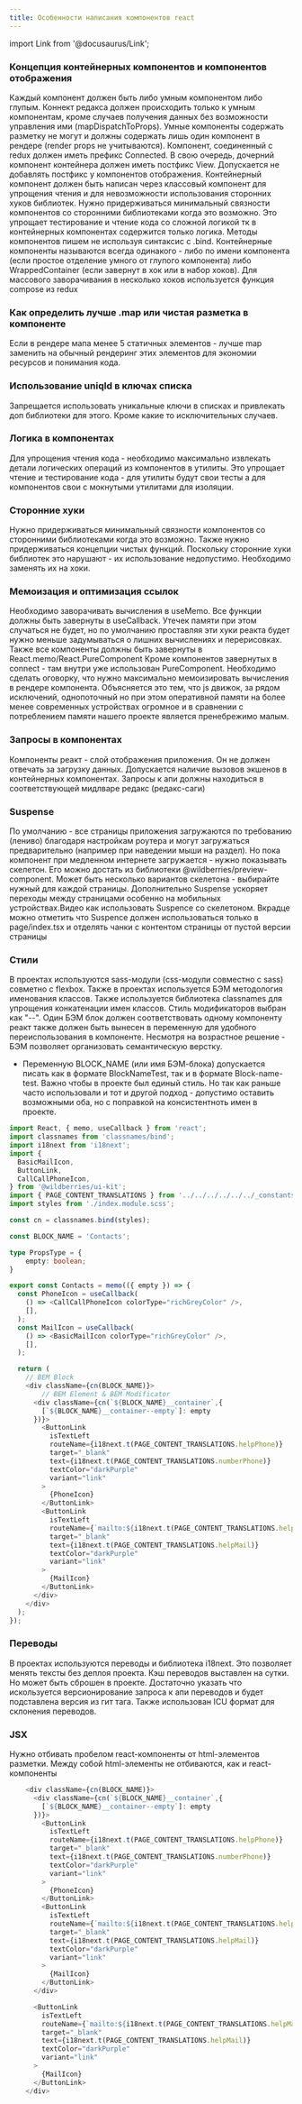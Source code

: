 ```yaml
---
title: Особенности написания компонентов react
---
```


import Link from '@docusaurus/Link';

### Концепция контейнерных компонентов и компонентов отображения
Каждый компонент должен быть либо умным компонентом либо глупым. Коннект редакса должен происходить только к умным компонентам, кроме случаев получения данных без возможности управления ими (mapDispatchToProps). Умные компоненты содержать разметку не могут и должны содержать лишь один компонент в рендере (render props не учитываются).
Компонент, соединенный с redux должен иметь префикс Connected. В свою очередь, дочерний компонент контейнера должен иметь постфикс View. Допускается не добавлять постфикс у компонентов отображения.
Контейнерный компонент должен быть написан через классовый компонент для упрощения чтения и для невозможности использования сторонних хуков библиотек. Нужно придерживаться минимальный связности компонентов со сторонними библиотеками когда это возможно. Это упрощает тестирование и чтение кода со сложной логикой тк в контейнерных компонентах содержится только логика. Методы компонентов пишем не используя синтаксис с .bind.
Контейнерные компоненты называются всегда одинакого - либо по имени компонента (если простое отделение умного от глупого компонента) либо WrappedContainer (если завернут в хок или в набор хоков). Для массового заворачивания в несколько хоков используется функция compose из redux


### Как определить лучше .map или чистая разметка в компоненте
Если в рендере мапа менее 5 статичных элементов - лучше map заменить на обычный рендеринг этих элементов для экономии ресурсов и понимания кода.


### Использование uniqId в ключах списка
Запрещается использовать уникальные ключи в списках и привлекать доп библиотеки для этого. Кроме какие то исключительных случаев.

### Логика в компонентах
Для упрощения чтения кода - необходимо максимально извлекать детали логических операций из компонентов в утилиты. Это упрощает чтение и тестирование кода - для утилиты будут свои тесты а для компонентов свои с мокнутыми утилитами для изоляции.

### Сторонние хуки
Нужно придерживаться минимальный связности компонентов со сторонними библиотеками когда это возможно. Также нужно придерживаться концепции чистых функций. Поскольку сторонние хуки библиотек это нарушают - их использование недопустимо. Необходимо заменять их на хоки.

### Мемоизация и оптимизация ссылок
Необходимо заворачивать вычисления в useMemo. Все функции должны быть завернуты в useCallback. Утечек памяти при этом случаться не будет, но по умолчанию проставляя эти хуки реакта будет нужно меньше задумываться о лишних вычислениях и перерисовках.
Также все компоненты должны быть завернуты в React.memo/React.PureComponent Кроме компонентов завернутых в connect - там внутри уже использован PureComponent.
Необходимо сделать оговорку, что нужно максимально мемоизировать вычисления в рендере компонента. Объясняется это тем, что js движок, за рядом исключений, однопоточный но при этом оперативной памяти на более менее современных устройствах огромное и в сравнении с потреблением памяти нашего проекте является пренебрежимо малым. 

### Запросы в компонентах
Компоненты реакт - слой отображения приложения. Он не должен отвечать за загрузку данных. Допускается наличие вызовов экшенов в контейнерных компонентах. Запросы к апи должны находиться в соответствующей мидлваре редакс (редакс-саги)


### Suspense
По умолчанию - все страницы приложения загружаются по требованию (лениво) благодаря настройкам роутера и могут загружаться предварительно (например при наведении мыши на раздел). Но пока компонент при медленном интернете загружается - нужно показывать скелетон. Его можно достать из библиотеки @wildberries/preview-component. Может быть несколько вариантов скелетона - выбирайте нужный для каждой страницы. Дополнительно Suspense ускоряет переходы между страницами особенно на мобильных устройствах.<Link to='https://youtu.be/Ax75Dc0UaFI'>Видео как использовать Suspence со скелетоном</Link>. Вкрадце можно отметить что Suspence должен использоваться только в page/index.tsx и отделять чанки с контентом страницы от пустой версии страницы

### Стили
В проектах используются sass-модули (css-модули совместно с sass) совметно с flexbox. Также в проектах используется БЭМ методология именования классов. Также используется библиотека classnames для упрощения конкатенации имен классов.
Стиль модификаторов выбран как "--".
Один БЭМ блок должен соответствовать одному компоненту реакт также должен быть вынесен в переменную для удобного переиспользования в компоненте.
Несмотря на возрастное решение - БЭМ позволяет организовать семантическую верстку.

- Переменную BLOCK_NAME (или имя БЭМ-блока) допускается писать как в формате BlockNameTest, так и в формате Block-name-test. Важно чтобы в проекте был единый стиль. Но так как раньше часто использовали и тот и другой подход - допустимо оставить возможными оба, но с поправкой на консистентноть имен в проекте. 


```typescript
import React, { memo, useCallback } from 'react';
import classnames from 'classnames/bind';
import i18next from 'i18next';
import {
  BasicMailIcon,
  ButtonLink,
  CallCallPhoneIcon,
} from '@wildberries/ui-kit';
import { PAGE_CONTENT_TRANSLATIONS } from '../../../../../../_constants/translations';
import styles from './index.module.scss';

const cn = classnames.bind(styles);

const BLOCK_NAME = 'Contacts';

type PropsType = {
    empty: boolean;
}

export const Contacts = memo(({ empty }) => {
  const PhoneIcon = useCallback(
    () => <CallCallPhoneIcon colorType="richGreyColor" />,
    [],
  );
  const MailIcon = useCallback(
    () => <BasicMailIcon colorType="richGreyColor" />,
    [],
  );

  return (
    // BEM Block
    <div className={cn(BLOCK_NAME)}>
        // BEM Element & BEM Modificator
      <div className={cn(`${BLOCK_NAME}__container`,{
        [`${BLOCK_NAME}__container--empty`]: empty
      })}>
        <ButtonLink
          isTextLeft
          routeName={i18next.t(PAGE_CONTENT_TRANSLATIONS.helpPhone)}
          target="_blank"
          text={i18next.t(PAGE_CONTENT_TRANSLATIONS.numberPhone)}
          textColor="darkPurple"
          variant="link"
        >
          {PhoneIcon}
        </ButtonLink>
        <ButtonLink
          isTextLeft
          routeName={`mailto:${i18next.t(PAGE_CONTENT_TRANSLATIONS.helpMail)}`}
          target="_blank"
          text={i18next.t(PAGE_CONTENT_TRANSLATIONS.helpMail)}
          textColor="darkPurple"
          variant="link"
        >
          {MailIcon}
        </ButtonLink>
      </div>
    </div>
  );
});
```


### Переводы
В проектах используются переводы и библиотека i18next. Это позволяет менять тексты без деплоя проекта. Кэш переводов выставлен на сутки. Но может быть сброшен в проекте. Достаточно указать что искользуется версионирование запроса к апи переводов и будет подставлена версия из гит тага.
Также использован ICU формат для склонения переводов.


### JSX
Нужно отбивать пробелом react-компоненты от html-элементов разметки. Между собой html-элементы не отбиваются, как и react-компоненты 

```typescript
    <div className={cn(BLOCK_NAME)}>
      <div className={cn(`${BLOCK_NAME}__container`,{
        [`${BLOCK_NAME}__container--empty`]: empty
      })}>
        <ButtonLink
          isTextLeft
          routeName={i18next.t(PAGE_CONTENT_TRANSLATIONS.helpPhone)}
          target="_blank"
          text={i18next.t(PAGE_CONTENT_TRANSLATIONS.numberPhone)}
          textColor="darkPurple"
          variant="link"
        >
          {PhoneIcon}
        </ButtonLink>
        <ButtonLink
          isTextLeft
          routeName={`mailto:${i18next.t(PAGE_CONTENT_TRANSLATIONS.helpMail)}`}
          target="_blank"
          text={i18next.t(PAGE_CONTENT_TRANSLATIONS.helpMail)}
          textColor="darkPurple"
          variant="link"
        >
          {MailIcon}
        </ButtonLink>
      </div>

      <ButtonLink
        isTextLeft
        routeName={`mailto:${i18next.t(PAGE_CONTENT_TRANSLATIONS.helpMail)}`}
        target="_blank"
        text={i18next.t(PAGE_CONTENT_TRANSLATIONS.helpMail)}
        textColor="darkPurple"
        variant="link"
      >
        {MailIcon}
      </ButtonLink>
    </div>
```